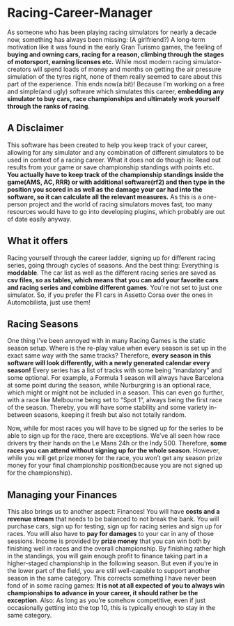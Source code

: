 # Racing-Career-Manager

As someone who has been playing racing simulators for nearly a decade now, something has always been missing: (A girlfriend?) A long-term motivation like it was found in the early Gran Turismo games, the feeling of **buying and owning cars, racing for a reason, climbing through the stages of motorsport, earning licenses etc.** While most modern racing simulator-creators will spend loads of money and months on getting the air pressure simulation of the tyres right, none of them really seemed to care about this part of the experience. This ends now(a bit)! Because I'm working on a free and simple(and ugly) software which simulates this career, **embedding any simulator to buy cars, race championships and ultimately work yourself through the ranks of racing**. 

## A Disclaimer

This software has been created to help you keep track of your career, allowing for any simulator and any combination of different simulators to be used in context of a racing career. What it does not do though is: Read out results from your game or save championship standings with points etc. **You actually have to keep track of the championship standings inside the game(AMS, AC, RRR) or with additional software(rf2) and then type in the position you scored in as well as the damage your car had into the software, so it can calculate all the relevant measures.** As this is a one-person project and the world of racing simulators moves fast, too many resources would have to go into developing plugins, which probably are out of date easily anyway.

## What it offers

Racing yourself through the career ladder, signing up for different racing series, going through cycles of seasons. And the best thing: Everything is **moddable**. The car list as well as the different racing series are saved as **csv files, so as tables, which means that you can add your favorite cars and racing series and combine different games**. You're not set to just one simulator. So, if you prefer the F1 cars in Assetto Corsa over the ones in Automobilista, just use them! 

## Racing Seasons

One thing I’ve been annoyed with in many Racing Games is the static season setup. Where is the re-play value when every season is set up in the exact same way with the same tracks? Therefore, **every season in this software will look differently, with a newly generated calendar every season!** Every series has a list of tracks with some being “mandatory” and some optional. For example, a Formula 1 season will always have Barcelona at some point during the season, while Nurburgring is an optional race, which might or might not be included in a season. This can even go further, with a race like Melbourne being set to “Spot 1”, always being the first race of the season. Thereby, you will have some stability and some variety in-between seasons, keeping it fresh but also not totally random.

Now, while for most races you will have to be signed up for the series to be able to sign up for the race, there are exceptions. We’ve all seen how race drivers try their hands on the Le Mans 24h or the Indy 500. Therefore, **some races you can attend without signing up for the whole season**. However, while you will get prize money for the race, you won’t get any season prize money for your final championship position(because you are not signed up for the championship).

## Managing your Finances 

This also brings us to another aspect: Finances! You will have **costs and a revenue stream** that needs to be balanced to not break the bank. You will purchase cars, sign up for testing, sign up for racing series and sign up for races. You will also have to **pay for damages** to your car in any of those sessions. Income is provided by **prize money** that you can win both by finishing well in races and the overall championship. By finishing rather high in the standings, you will gain enough profit to finance taking part in a higher-staged championship in the following season. But even if you’re in the lower part of the field, you are still well-capable to support another season in the same category. This corrects something I have never been fond of in some racing games: **It is not at all expected of you to always win championships to advance in your career, it should rather be the exception**. Also: As long as you’re somehow competitive, even if just occasionally getting into the top 10, this is typically enough to stay in the same category.

